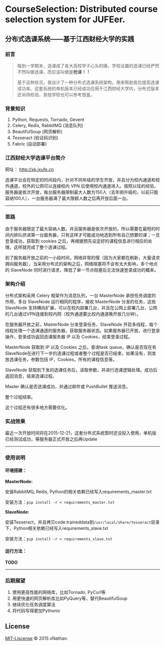 # CourseSelection: Distributed course selection system for JUFEer.

## 分布式选课系统——基于江西财经大学的实践

### 前言
> 
> 每到一学期末，选课成了各大高校学子心头的痛，学校设置的选课已经俨然不然叫做选课，而应该叫做是**抢课！！**
> 
> 基于这种状况，我设计了一种分布式选课系统架构，用来帮助各位提高选课成功率。这套系统的单机版本已经成功应用于江西财经大学内，分布式版本还尚待检验，其他学校也可以参考借鉴。

### 背景知识
1. Python, Requests, Tornado, Gevent
2. Celery, Redis, RabbitMQ (消息队列)
3. BeautifulSoup (网页解析)
4. Tesseract (验证码识别)
5. Fabric (自动部署)

### 江西财经大学选课平台简介
网址： <http://xk.jxufe.cn>

选课平台会在特定的时间段内，针对不同年级的学生开放，并且分为校内通道和校外通道，校外的公网可以连接校内 VPN 后使用校内通道进入。按照以往的经验，服务器是依次开放，每台服务器限制最大人数为150人（去年刚升级的，以前只能容纳100人），一台服务器满了最大限额人数之后再开放后面一台。

---

### 思路
由于服务器限定了最大容纳人数，并且服务器是依次开放的，所以需要在最短的时间内排队挤进第一台服务器，只有这样才可能成功地选到所有自己想要的课；一旦登录成功，获取到 cookies 之后，再根据预先设定好的课程信息进行相应的处理。这样就完成了整个选课过程。

到了服务器开放之前的一小段时间，网络异常的慢（因为大家都在刷新，大量请求拥向服务器），当采用分布式的架构之后，网络阻塞将不会有太大影响，多个地点的 SlaveNode 同时进行请求，降低了单一节点阻塞后无法快速登录成功的概率。


### 架构介绍
分布式架构采用 Celery 框架作为消息队列，一台 MasterNode 承担任务调度的作用，多台 SlaveNode 运行相同的程序，接收 MasterNode 分发的任务，这些 SlaveNode 支持横向扩展，可以在校内部署几台，并且在公网上部署几台，公网的几台通过VPN连接到校内网（校外通道要比校内通道晚开放几分钟）。

在服务器开放之前，MasterNode 分发登录任务，SlaveNode 开启多线程，每个线程处理一个选课通道的服务器，获取服务器状态。如果服务器已开放，进行登录操作，登录成功返回选课服务器 IP 以及 Cookies，结束登录过程。

MasterNode 获取到 IP 以及 Cookies 之后，查询task queue，确认是否现在有SlaveNode在进行下一步的选课过程或者整个过程是否已结束，如果没有，则发放选课任务，参数包括 IP，Cookies，所有的课程信息等。

SlaveNode 获取到下发的选课任务后，读取参数，并进行选课逻辑处理。成功后返回消息，结束选课过程。

Master 确认是否选课成功，并通过邮件或 PushBullet 推送消息。

整个过程结束。

这个过程还有很多地方需要优化。

### 实战效果
最近一次开放时间将在2015-12-21，这套分布式系统暂时还没投入使用，单机版已经测试成功，等服务器正式开放之后再Update

---

### 使用说明
#### 环境搭建：
**MasterNode:** 

安装RabbitMQ, Redis, Python的相关依赖已经写入requirements_master.txt

安装方法：`pip install -r < requirements_master.txt`

**SlaveNode:**

安装Tesseract，并且拷贝code.traineddata到`/usr/local/share/tesseract`目录下，Python相关依赖已经写入requirements_slave.txt

安装方法：`pip install -r < requirements_slave.txt`

#### 运行方法：
**TODO**

---

### 后期展望
1. 使用更高性能的网络库，比如Tornado, PyCurl等
2. 用更快速的网页解析库比如PyQuery等，替代BeautifulSoup
3. 继续优化任务调度算法
4. 将代码写得更加Pythonic


## License
[MIT-Liscense](http://mit-license.org/) &copy; 2015 xNathan.
